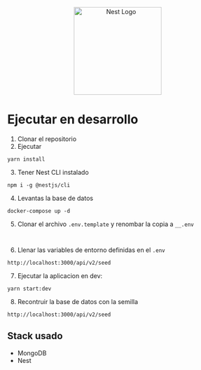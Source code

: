 <p align="center">
  <a href="http://nestjs.com/" target="blank"><img src="https://nestjs.com/img/logo-small.svg" width="200" alt="Nest Logo" /></a>
</p>

# Ejecutar en desarrollo

1. Clonar el repositorio
2. Ejecutar
```
yarn install
```

3. Tener Nest CLI instalado
```
npm i -g @nestjs/cli
```

4. Levantas la base de datos
```
docker-compose up -d
```

5. Clonar el archivo ```.env.template``` y renombar la copia a ```__.env```
```


```
6. Llenar las variables de entorno definidas en el ```.env```
```
http://localhost:3000/api/v2/seed

```
7. Ejecutar la aplicacion en dev:
```
yarn start:dev

```
8. Recontruir la base de datos con la semilla
```
http://localhost:3000/api/v2/seed

```

## Stack usado
* MongoDB
* Nest